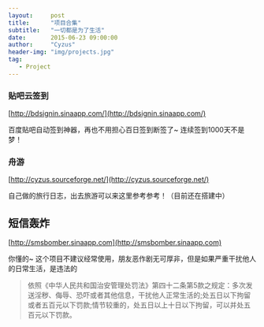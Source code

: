 ```yaml
---
layout:     post
title:      "项目合集" 
subtitle:   "一切都是为了生活"
date:       2015-06-23 09:00:00
author:     "Cyzus"
header-img: "img/projects.jpg"
tag:
   - Project
---
```





### 贴吧云签到 ###
[http://bdsignin.sinaapp.com/](http://bdsignin.sinaapp.com/)

百度贴吧自动签到神器，再也不用担心百日签到断签了~
连续签到1000天不是梦！

### 舟游 ###
[http://cyzus.sourceforge.net/](http://cyzus.sourceforge.net/)

自己做的旅行日志，出去旅游可以来这里参考参考！（目前还在搭建中）

## 短信轰炸 ##
[http://smsbomber.sinaapp.com](http://smsbomber.sinaapp.com)

你懂的~
这个项目不建议经常使用，朋友恶作剧无可厚非，但是如果严重干扰他人的日常生活，是违法的

> 依照《中华人民共和国治安管理处罚法》第四十二条第5款之规定：多次发送淫秽、侮辱、恐吓或者其他信息，干扰他人正常生活的;处五日以下拘留或者五百元以下罚款;情节较重的，处五日以上十日以下拘留，可以并处五百元以下罚款。